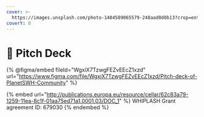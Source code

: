 ```yaml
---
cover: >-
  https://images.unsplash.com/photo-1484589065579-248aad0d8b13?crop=entropy&cs=tinysrgb&fm=jpg&ixid=MnwxOTcwMjR8MHwxfHNlYXJjaHwxfHxTcGFjZXxlbnwwfHx8fDE2NzMyMDIyODc&ixlib=rb-4.0.3&q=80
coverY: 0
---
```


# 🔭 Pitch Deck

{% @figma/embed fileId="WgxiX7TzwgFEZvEEcZ1xzd" url="https://www.figma.com/file/WgxiX7TzwgFEZvEEcZ1xzd/Pitch-deck-of-PlanetSWH-Community" %}

{% embed url="http://publications.europa.eu/resource/cellar/62c83a79-1259-11ea-8c1f-01aa75ed71a1.0001.03/DOC_1" %}
WHIPLASH Grant agreement ID: 679030
{% endembed %}
